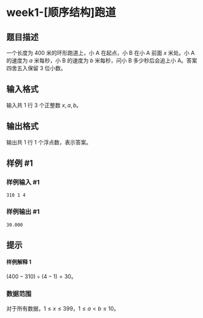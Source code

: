 # week1-[顺序结构]跑道

## 题目描述

一个长度为 $400$ 米的环形跑道上，小 A 在起点，小 B 在小 A 前面 $x$ 米处。小 A 的速度为 $a$ 米每秒，小 B 的速度为 $b$ 米每秒，问小 B 多少秒后会追上小 A。答案四舍五入保留 $3$ 位小数。

## 输入格式

输入共 $1$ 行 $3$ 个正整数 $x,a,b$。

## 输出格式

输出共 $1$ 行 $1$ 个浮点数，表示答案。

## 样例 #1

### 样例输入 #1

```
310 1 4
```

### 样例输出 #1

```
30.000
```

## 提示

#### 样例解释 $1$

$(400-310)\div(4-1)=30$。

### 数据范围

对于所有数据，$1\leq x \leq 399$，$1 \leq a < b \leq 10$。